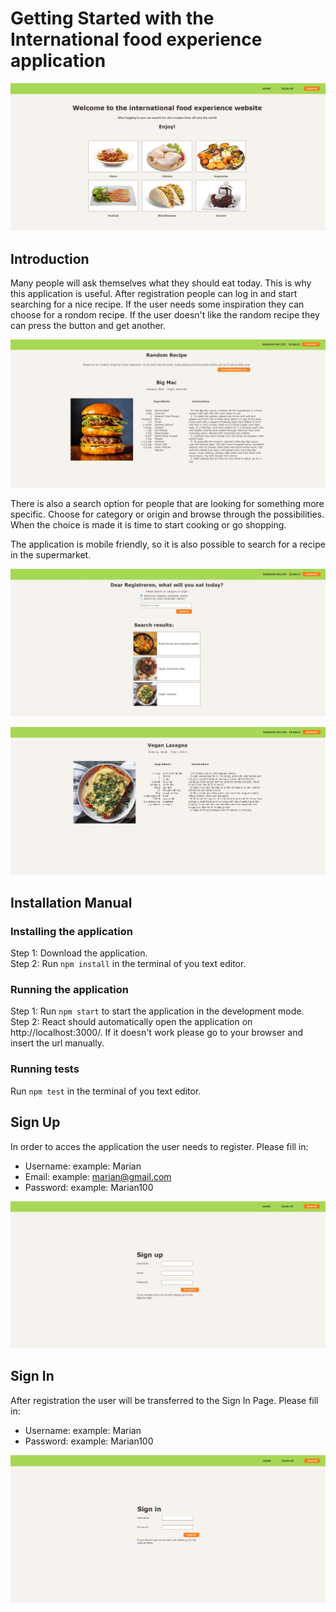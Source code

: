 # Getting Started with the International food experience application

![home-page](src/assets/screenshot-home-page.JPG)


## Introduction
Many people will ask themselves what they should eat today. This is why this application is useful.
After registration people can log in and start searching for a nice recipe. If the user needs some inspiration
they can choose for a rondom recipe. If the user doesn't like the random recipe they can press the button and get another.

![random-recipe-serach-page](src/assets/screenshot-random-recipe-search-page.JPG)

There is also a search option for people that are looking for something more specific. Choose for category or origin and browse
through the possibilities. When the choice is made it is time to start cooking or go shopping. 

The application is mobile friendly, so it is also possible to search for a recipe in the supermarket.

![search-page-with-result](src/assets/screenshot-search-page-with-result.JPG)

![recipe-page](src/assets/screenshot-recipe-page.JPG)


## Installation Manual

### Installing the application
Step 1: Download the application.\
Step 2: Run `npm install` in the terminal of you text editor.

### Running the application
Step 1: Run `npm start` to start the application in the development mode.\
Step 2: React should automatically open the application on http://localhost:3000/. If it doesn't work please go to your browser and insert the url manually.

### Running tests
Run `npm test` in the terminal of you text editor.


## Sign Up
In order to acces the application the user needs to register. Please fill in:
* Username: example: Marian
* Email: example: marian@gmail.com
* Password: example: Marian100

![sign-up-page](src/assets/screenshot-sign-up-page.JPG)


## Sign In
After registration the user will be transferred to the Sign In Page. Please fill in:
* Username: example: Marian
* Password: example: Marian100

![sign-in-page](src/assets/screenshot-sign-in-page.JPG)